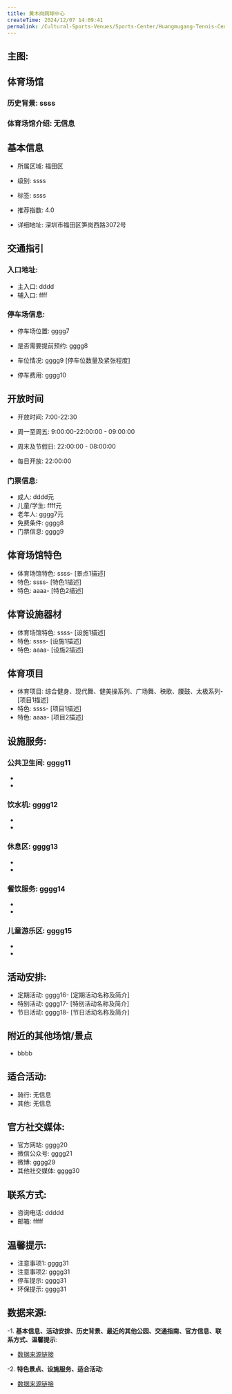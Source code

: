 ```yaml
---
title: 黄木岗网球中心
createTime: 2024/12/07 14:09:41
permalink: /Cultural-Sports-Venues/Sports-Center/Huangmugang-Tennis-Center/
---
```


## 主图:
<ImageCard
image="https://www.sztyzx.com.cn/public/uploads/images/20240326/2f25e8521cf7b0a61acfd3518543449f.png"
title= "黄木岗网球中心"
description= "ssss"
date="2024/12/07"
href="/"
author="sunshang-hl"
/>
## 体育场馆
### 历史背景: ssss
### 体育场馆介绍: 无信息
## 基本信息

- 所属区域: 福田区

- 级别: ssss

- 标签: ssss

- 推荐指数: 4.0

- 详细地址: 深圳市福田区笋岗西路3072号

## 交通指引

### 入口地址:
- 主入口: dddd
- 辅入口: ffff
### 停车场信息:
- 停车场位置: gggg7

- 是否需要提前预约: gggg8

- 车位情况: gggg9 [停车位数量及紧张程度]

- 停车费用: gggg10

## 开放时间
- 开放时间: 7:00-22:30    

- 周一至周五: 9:00:00-22:00:00 - 09:00:00
- 周末及节假日: 22:00:00 - 08:00:00
- 每日开放: 22:00:00

### 门票信息:
- 成人: dddd元
- 儿童/学生: ffff元
- 老年人: gggg7元
- 免费条件: gggg8
- 门票信息: gggg9
## 体育场馆特色
- 体育场馆特色: ssss- [景点1描述]
- 特色: ssss- [特色1描述]
- 特色: aaaa- [特色2描述]
## 体育设施器材
- 体育场馆特色: ssss- [设施1描述]
- 特色: ssss- [设施1描述]
- 特色: aaaa- [设施2描述]
## 体育项目
- 体育项目: 综合健身、现代舞、健美操系列、广场舞、秧歌、腰鼓、太极系列- [项目1描述]
- 特色: ssss- [项目1描述]
- 特色: aaaa- [项目2描述]
## 设施服务:
### 公共卫生间: gggg11
- 
- 
### 饮水机: gggg12
- 
- 
### 休息区: gggg13
- 
- 
### 餐饮服务: gggg14
- 
- 
### 儿童游乐区: gggg15
- 
- 
## 活动安排:
- 定期活动: gggg16- [定期活动名称及简介]
- 特别活动: gggg17- [特别活动名称及简介]
- 节日活动: gggg18- [节日活动名称及简介]
## 附近的其他场馆/景点
- bbbb

## 适合活动:
- 骑行: 无信息
- 其他: 无信息

## 官方社交媒体:
- 官方网站: gggg20
- 微信公众号: gggg21
- 微博: gggg29
- 其他社交媒体: gggg30

## 联系方式:
- 咨询电话: ddddd 
- 邮箱: fffff

## 温馨提示:
- 注意事项1: gggg31
- 注意事项2: gggg31
- 停车提示: gggg31
- 环保提示: gggg31

## 数据来源:
-1. **基本信息、活动安排、历史背景、最近的其他公园、交通指南、官方信息、联系方式、温馨提示**:
- [数据来源链接](http://wtl.sz.gov.cn/ggfw/tyl/zytycgylb/index.html)

-2. **特色景点、设施服务、适合活动**:
- [数据来源链接](http://wtl.sz.gov.cn/ggfw/tyl/zytycgylb/index.html)


